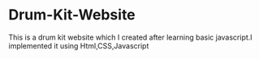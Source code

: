 # Drum-Kit-Website
This is a drum kit website which I created after learning basic javascript.I implemented it using Html,CSS,Javascript

